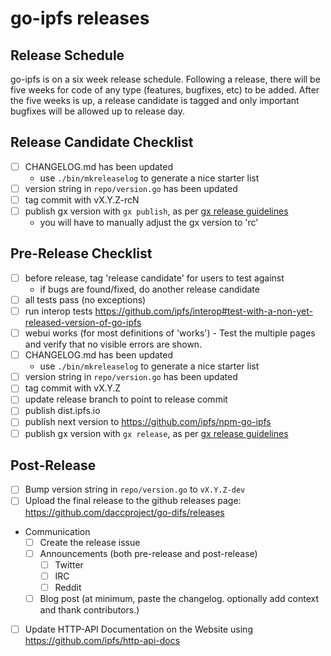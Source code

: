 # go-ipfs releases

## Release Schedule
go-ipfs is on a six week release schedule. Following a release, there will be
five weeks for code of any type (features, bugfixes, etc) to be added. After
the five weeks is up, a release candidate is tagged and only important bugfixes
will be allowed up to release day.

## Release Candidate Checklist
- [ ] CHANGELOG.md has been updated
  - use `./bin/mkreleaselog` to generate a nice starter list
- [ ] version string in `repo/version.go` has been updated
- [ ] tag commit with vX.Y.Z-rcN
- [ ] publish gx version with `gx publish`, as per [gx release guidelines](https://github.com/whyrusleeping/gx#publishing-and-releasing)
  - you will have to manually adjust the gx version to 'rc'

## Pre-Release Checklist
- [ ] before release, tag 'release candidate' for users to test against
  - if bugs are found/fixed, do another release candidate
- [ ] all tests pass (no exceptions)
- [ ] run interop tests https://github.com/ipfs/interop#test-with-a-non-yet-released-version-of-go-ipfs
- [ ] webui works (for most definitions of 'works') - Test the multiple pages and verify that no visible errors are shown.
- [ ] CHANGELOG.md has been updated
  - use `./bin/mkreleaselog` to generate a nice starter list
- [ ] version string in `repo/version.go` has been updated
- [ ] tag commit with vX.Y.Z
- [ ] update release branch to point to release commit
- [ ] publish dist.ipfs.io
- [ ] publish next version to https://github.com/ipfs/npm-go-ipfs
- [ ] publish gx version with `gx release`, as per [gx release guidelines](https://github.com/whyrusleeping/gx#publishing-and-releasing)

## Post-Release
- [ ] Bump version string in `repo/version.go` to `vX.Y.Z-dev`
- [ ] Upload the final release to the github releases page: https://github.com/daccproject/go-difs/releases
- Communication
  - [ ] Create the release issue
  - [ ] Announcements (both pre-release and post-release)
    - [ ] Twitter
    - [ ] IRC
    - [ ] Reddit
  - [ ] Blog post (at minimum, paste the changelog. optionally add context and thank contributors.)
- [ ] Update HTTP-API Documentation on the Website using https://github.com/ipfs/http-api-docs

